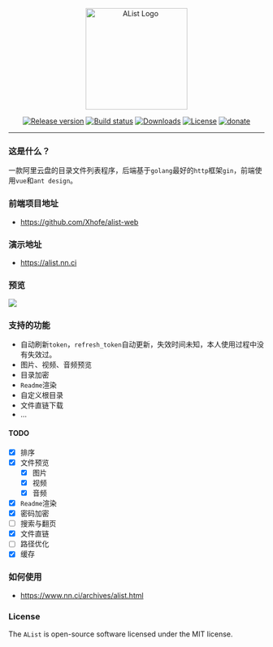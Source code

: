 <p align="center">
    <img src="https://img.oez.cc/2020/12/24/1fb16bc25a4f6.png" alt="AList Logo" width=200/>
</p>
<p align="center">
  <a href="https://github.com/Xhofe/alist/releases"><img src="https://img.shields.io/github/release/Xhofe/alist" alt="Release version"></a>
  <a href="https://github.com/Xhofe/alist/actions?query=workflow%3ABuild"><img src="https://github.com/Xhofe/alist/workflows/Build/badge.svg" alt="Build status"></a>
  <a href="https://github.com/Xhofe/alist/releases"><img src="https://img.shields.io/github/downloads/Xhofe/alist/latest/total" alt="Downloads"></a>
  <a href="https://github.com/Xhofe/alist/blob/main/LICENSE"><img src="https://img.shields.io/github/license/Xhofe/alist" alt="License"></a>
  <a href="https://pay.xhofe.top">
    <img src="https://img.shields.io/badge/%24-donate-ff69b4.svg" alt="donate">
  </a>
</p>

---

### 这是什么？

一款阿里云盘的目录文件列表程序，后端基于`golang`最好的`http`框架`gin`，前端使用`vue`和`ant design`。

### 前端项目地址

- https://github.com/Xhofe/alist-web

### 演示地址

- https://alist.nn.ci

### 预览

<a href="https://alist.nn.ci/"><img src="https://img.oez.cc/2020/12/24/d81d2dab3e5f0.png"></a>

### 支持的功能

- 自动刷新`token`，`refresh_token`自动更新，失效时间未知，本人使用过程中没有失效过。
- 图片、视频、音频预览
- 目录加密
- `Readme`渲染
- 自定义根目录
- 文件直链下载
- …

#### TODO

- [x] 排序
- [x] 文件预览
  - [x] 图片
  - [x] 视频 
  - [x] 音频
- [x] `Readme`渲染
- [x] 密码加密
- [ ] 搜索与翻页
- [x] 文件直链
- [ ] 路径优化
- [x] 缓存

### 如何使用

- https://www.nn.ci/archives/alist.html

### License

The `AList` is open-source software licensed under the MIT license.